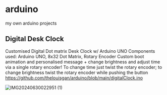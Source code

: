 # arduino
 my own arduino projects

## Digital Desk Clock
Customised Digital Dot matrix Desk Clock w/ Arduino UNO
Components used: Arduino UNO, 8x32 Dot Matrix, Rotary Encoder
Custom boot animation and personalised message + change brightness and adjust time via a single rotary encoder!
To change time just twist the rotary encoder;
to change brightness twist the rotary encoder while pushing the button
https://github.com/thelouisgan/arduino/blob/main/digitalClock.ino

![IMG20240630022951 (1)](https://github.com/user-attachments/assets/c73cc57b-8c07-4c00-a85a-1fc89039f0ff)
